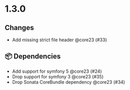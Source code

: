 # 1.3.0

## Changes

- Add missing strict file header @core23 (#33)

## 📦 Dependencies

- Add support for symfony 5 @core23 (#24)
- Drop support for symfony 3 @core23 (#35)
- Drop Sonata CoreBundle dependency @core23 (#34)
